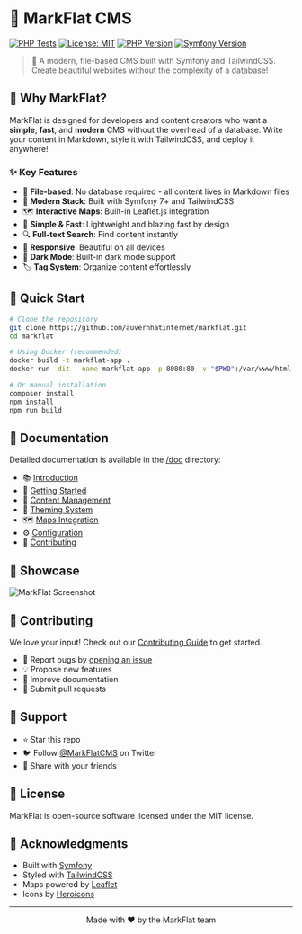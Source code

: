 # 🌟 MarkFlat CMS

[![PHP Tests](https://github.com/auvernhatinternet/markflat/actions/workflows/php.yml/badge.svg)](https://github.com/auvernhatinternet/markflat/actions/workflows/php.yml)
[![License: MIT](https://img.shields.io/badge/License-MIT-yellow.svg)](https://opensource.org/licenses/MIT)
[![PHP Version](https://img.shields.io/badge/PHP-8.3%2B-blue.svg)](https://www.php.net)
[![Symfony Version](https://img.shields.io/badge/Symfony-7.0%2B-purple.svg)](https://symfony.com)

> 🚀 A modern, file-based CMS built with Symfony and TailwindCSS. Create beautiful websites without the complexity of a database!

## 🎯 Why MarkFlat?

MarkFlat is designed for developers and content creators who want a **simple**, **fast**, and **modern** CMS without the overhead of a database. Write your content in Markdown, style it with TailwindCSS, and deploy it anywhere!

### ✨ Key Features

- 📝 **File-based**: No database required - all content lives in Markdown files
- 🎨 **Modern Stack**: Built with Symfony 7+ and TailwindCSS
- 🗺️ **Interactive Maps**: Built-in Leaflet.js integration
- 🎯 **Simple & Fast**: Lightweight and blazing fast by design
- 🔍 **Full-text Search**: Find content instantly
- 📱 **Responsive**: Beautiful on all devices
- 🌙 **Dark Mode**: Built-in dark mode support
- 🏷️ **Tag System**: Organize content effortlessly

## 🚀 Quick Start

```bash
# Clone the repository
git clone https://github.com/auvernhatinternet/markflat.git
cd markflat

# Using Docker (recommended)
docker build -t markflat-app .
docker run -dit --name markflat-app -p 8080:80 -v "$PWD":/var/www/html markflat-app

# Or manual installation
composer install
npm install
npm run build
```

## 📖 Documentation

Detailed documentation is available in the [/doc](./doc) directory:

- 📚 [Introduction](./doc/introduction.md)
- 🏁 [Getting Started](./doc/getting-started.md)
- 📝 [Content Management](./doc/content-management.md)
- 🎨 [Theming System](./doc/theming.md)
- 🗺️ [Maps Integration](./doc/maps.md)
- ⚙️ [Configuration](./doc/configuration.md)
- 🤝 [Contributing](./doc/contributing.md)

## 🌟 Showcase

![MarkFlat Screenshot](https://raw.githubusercontent.com/auvernhatinternet/markflat/main/doc/assets/screenshot.png)

## 🤝 Contributing

We love your input! Check out our [Contributing Guide](./doc/contributing.md) to get started.

- 🐛 Report bugs by [opening an issue](https://github.com/auvernhatinternet/markflat/issues/new)
- 💡 Propose new features
- 📝 Improve documentation
- 🔧 Submit pull requests

## 💖 Support

- ⭐ Star this repo
- 🐦 Follow [@MarkFlatCMS](https://twitter.com/MarkFlatCMS) on Twitter
- 📢 Share with your friends

## 📄 License

MarkFlat is open-source software licensed under the MIT license.

## 🙏 Acknowledgments

- Built with [Symfony](https://symfony.com)
- Styled with [TailwindCSS](https://tailwindcss.com)
- Maps powered by [Leaflet](https://leafletjs.com)
- Icons by [Heroicons](https://heroicons.com)

---

<p align="center">
  Made with ❤️ by the MarkFlat team
</p>
